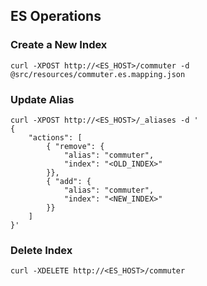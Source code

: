 ## ES Operations

### Create a New Index

```
curl -XPOST http://<ES_HOST>/commuter -d @src/resources/commuter.es.mapping.json
```

### Update Alias

```
curl -XPOST http://<ES_HOST>/_aliases -d '
{
    "actions": [
        { "remove": {
            "alias": "commuter",
            "index": "<OLD_INDEX>"
        }},
        { "add": {
            "alias": "commuter",
            "index": "<NEW_INDEX>"
        }}
    ]
}'
```

### Delete Index

```
curl -XDELETE http://<ES_HOST>/commuter
```
